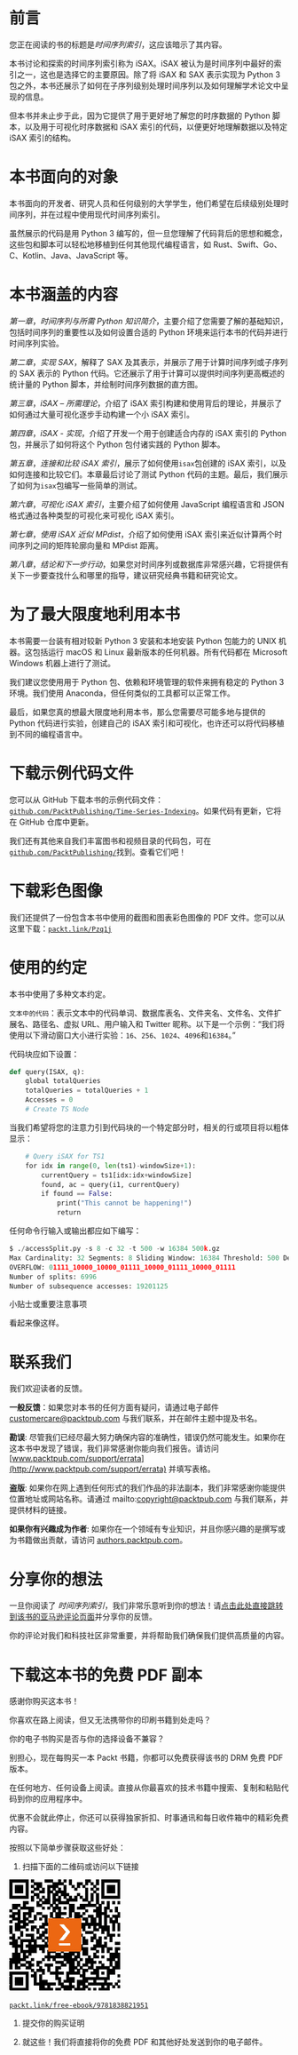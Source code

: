 # 前言

您正在阅读的书的标题是*时间序列索引*，这应该暗示了其内容。

本书讨论和探索的时间序列索引称为 iSAX。iSAX 被认为是时间序列中最好的索引之一，这也是选择它的主要原因。除了将 iSAX 和 SAX 表示实现为 Python 3 包之外，本书还展示了如何在子序列级别处理时间序列以及如何理解学术论文中呈现的信息。

但本书并未止步于此，因为它提供了用于更好地了解您的时序数据的 Python 脚本，以及用于可视化时序数据和 iSAX 索引的代码，以便更好地理解数据以及特定 iSAX 索引的结构。

# 本书面向的对象

本书面向的开发者、研究人员和任何级别的大学学生，他们希望在后续级别处理时间序列，并在过程中使用现代时间序列索引。

虽然展示的代码是用 Python 3 编写的，但一旦您理解了代码背后的思想和概念，这些包和脚本可以轻松地移植到任何其他现代编程语言，如 Rust、Swift、Go、C、Kotlin、Java、JavaScript 等。

# 本书涵盖的内容

*第一章*，*时间序列与所需 Python 知识简介*，主要介绍了您需要了解的基础知识，包括时间序列的重要性以及如何设置合适的 Python 环境来运行本书的代码并进行时间序列实验。

*第二章*，*实现 SAX*，解释了 SAX 及其表示，并展示了用于计算时间序列或子序列的 SAX 表示的 Python 代码。它还展示了用于计算可以提供时间序列更高概述的统计量的 Python 脚本，并绘制时间序列数据的直方图。

*第三章*，*iSAX – 所需理论*，介绍了 iSAX 索引构建和使用背后的理论，并展示了如何通过大量可视化逐步手动构建一个小 iSAX 索引。

*第四章*，*iSAX - 实现*，介绍了开发一个用于创建适合内存的 iSAX 索引的 Python 包，并展示了如何将这个 Python 包付诸实践的 Python 脚本。

*第五章*，*连接和比较 iSAX 索引*，展示了如何使用`isax`包创建的 iSAX 索引，以及如何连接和比较它们。本章最后讨论了测试 Python 代码的主题。最后，我们展示了如何为`isax`包编写一些简单的测试。

*第六章*，*可视化 iSAX 索引*，主要介绍了如何使用 JavaScript 编程语言和 JSON 格式通过各种类型的可视化来可视化 iSAX 索引。

*第七章*，*使用 iSAX 近似 MPdist*，介绍了如何使用 iSAX 索引来近似计算两个时间序列之间的矩阵轮廓向量和 MPdist 距离。

*第八章*，*结论和下一步行动*，如果您对时间序列或数据库非常感兴趣，它将提供有关下一步要查找什么和哪里的指导，建议研究经典书籍和研究论文。

# 为了最大限度地利用本书

本书需要一台装有相对较新 Python 3 安装和本地安装 Python 包能力的 UNIX 机器。这包括运行 macOS 和 Linux 最新版本的任何机器。所有代码都在 Microsoft Windows 机器上进行了测试。

我们建议您使用用于 Python 包、依赖和环境管理的软件来拥有稳定的 Python 3 环境。我们使用 Anaconda，但任何类似的工具都可以正常工作。

最后，如果您真的想最大限度地利用本书，那么您需要尽可能多地与提供的 Python 代码进行实验，创建自己的 iSAX 索引和可视化，也许还可以将代码移植到不同的编程语言中。

# 下载示例代码文件

您可以从 GitHub 下载本书的示例代码文件：[`github.com/PacktPublishing/Time-Series-Indexing`](https://github.com/PacktPublishing/Time-Series-Indexing)。如果代码有更新，它将在 GitHub 仓库中更新。

我们还有其他来自我们丰富图书和视频目录的代码包，可在[`github.com/PacktPublishing/`](https://github.com/PacktPublishing/)找到。查看它们吧！

# 下载彩色图像

我们还提供了一份包含本书中使用的截图和图表彩色图像的 PDF 文件。您可以从这里下载：[`packt.link/Pzq1j`](https://packt.link/Pzq1j)

# 使用的约定

本书中使用了多种文本约定。

`文本中的代码`：表示文本中的代码单词、数据库表名、文件夹名、文件名、文件扩展名、路径名、虚拟 URL、用户输入和 Twitter 昵称。以下是一个示例：“我们将使用以下滑动窗口大小进行实验：`16`、`256`、`1024`、`4096`和`16384`。”

代码块应如下设置：

```py
def query(ISAX, q):
    global totalQueries
    totalQueries = totalQueries + 1
    Accesses = 0
    # Create TS Node
```

当我们希望将您的注意力引到代码块的一个特定部分时，相关的行或项目将以粗体显示：

```py
    # Query iSAX for TS1
    for idx in range(0, len(ts1)-windowSize+1):
        currentQuery = ts1[idx:idx+windowSize]
        found, ac = query(i1, currentQuery)
        if found == False:
            print("This cannot be happening!")
            return
```

任何命令行输入或输出都应如下编写：

```py
$ ./accessSplit.py -s 8 -c 32 -t 500 -w 16384 500k.gz
Max Cardinality: 32 Segments: 8 Sliding Window: 16384 Threshold: 500 Default Promotion: False
OVERFLOW: 01111_10000_10000_01111_10000_01111_10000_01111
Number of splits: 6996
Number of subsequence accesses: 19201125
```

小贴士或重要注意事项

看起来像这样。

# 联系我们

我们欢迎读者的反馈。

**一般反馈**：如果您对本书的任何方面有疑问，请通过电子邮件 customercare@packtpub.com 与我们联系，并在邮件主题中提及书名。

**勘误**: 尽管我们已经尽最大努力确保内容的准确性，错误仍然可能发生。如果你在这本书中发现了错误，我们非常感谢你能向我们报告。请访问 [www.packtpub.com/support/errata](http://www.packtpub.com/support/errata) 并填写表格。

**盗版**: 如果你在网上遇到任何形式的我们作品的非法副本，我们非常感谢你能提供位置地址或网站名称。请通过 mailto:copyright@packtpub.com 与我们联系，并提供材料的链接。

**如果你有兴趣成为作者**: 如果你在一个领域有专业知识，并且你感兴趣的是撰写或为书籍做出贡献，请访问 [authors.packtpub.com](http://authors.packtpub.com)。

# 分享你的想法

一旦你阅读了 *时间序列索引*，我们非常乐意听到你的想法！请[点击此处直接跳转到该书的亚马逊评论页面](https://packt.link/r/1838821953)并分享你的反馈。

你的评论对我们和科技社区非常重要，并将帮助我们确保我们提供高质量的内容。

# 下载这本书的免费 PDF 副本

感谢你购买这本书！

你喜欢在路上阅读，但又无法携带你的印刷书籍到处走吗？

你的电子书购买是否与你的选择设备不兼容？

别担心，现在每购买一本 Packt 书籍，你都可以免费获得该书的 DRM 免费 PDF 版本。

在任何地方、任何设备上阅读。直接从你最喜欢的技术书籍中搜索、复制和粘贴代码到你的应用程序中。

优惠不会就此停止，你还可以获得独家折扣、时事通讯和每日收件箱中的精彩免费内容。

按照以下简单步骤获取这些好处：

1.  扫描下面的二维码或访问以下链接

![](img/B14769_QR_Free_PDF.jpg)

[`packt.link/free-ebook/9781838821951`](https://packt.link/free-ebook/9781838821951)

1.  提交你的购买证明

1.  就这些！我们将直接将你的免费 PDF 和其他好处发送到你的电子邮件。
